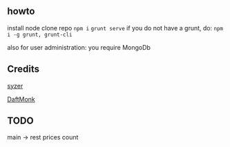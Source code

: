 howto
-----
install node
clone repo
`npm i`
`grunt serve`
if you do not have a grunt, do:
`npm i -g grunt, grunt-cli`

also for user administration:
you require MongoDb


Credits
--------
[syzer](https://github.com/syzer)

[DaftMonk](https://github.com/DaftMonk/generator-angular-fullstack/)


TODO
----
main -> rest prices count
